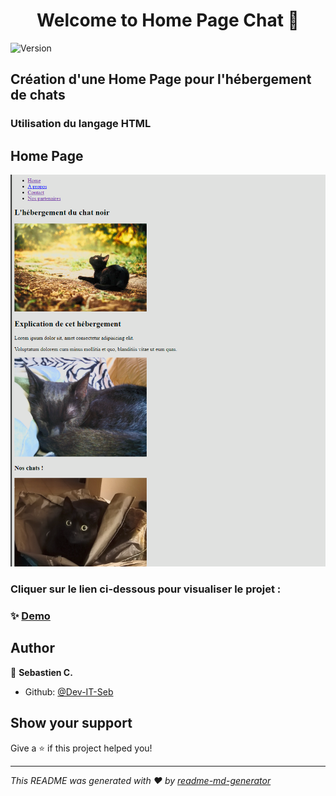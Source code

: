 <h1 align="center">Welcome to Home Page Chat 👋</h1>
<p>
  <img alt="Version" src="https://img.shields.io/badge/version-1.0-blue.svg?cacheSeconds=2592000" />
</p>

## Création d'une Home Page pour l'hébergement de chats

### Utilisation du langage HTML

## Home Page

<p align="center">
  <img src="./assets/images/home.png" alt="Hôtel Feu" width="1000"/>  
</p>

### Cliquer sur le lien ci-dessous pour visualiser le projet :

### ✨ [Demo](https://dev-it-seb.github.io/Home-Page-Chat/)

## Author

👤 **Sebastien C.**

* Github: [@Dev-IT-Seb](https://github.com/Dev-IT-Seb)

## Show your support

Give a ⭐️ if this project helped you!

***
_This README was generated with ❤️ by [readme-md-generator](https://github.com/kefranabg/readme-md-generator)_